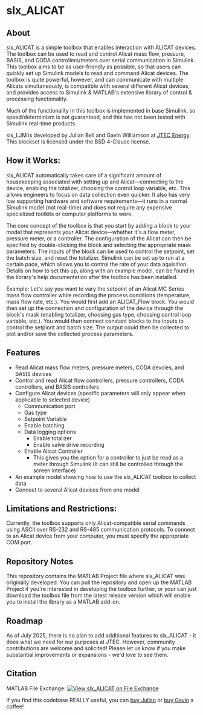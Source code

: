 # slx_ALICAT

## About
slx_ALICAT is a simple toolbox that enables interaction with ALICAT devices. The toolbox can be used to read and control Alicat mass flow, pressure, BASIS, and CODA controllers/meters over serial communication in Simulink. This toolbox aims to be as user-friendly as possible, so that users can quickly set up Simulink models to read and command Alicat devices. The toolbox is quite powerful, however, and can communicate with multiple Alicats simultaneously, is compatible with several different Alicat devices, and provides access to Simulink & MATLAB's extensive library of control & processing functionality.

Much of the functionality in this toolbox is implemented in base Simulink, so speed/determinism is not guaranteed, and this has not been tested with Simulink real-time products.

slx_LJM is developed by Julian Bell and Gavin Williamson at [JTEC Energy](https://jtecenergy.com/). This blockset is licensed under the BSD 4-Clause license.

## How it Works:
slx_ALICAT automatically takes care of a significant amount of housekeeping associated with setting up and Alicat—connecting to the device, enabling the totalizer, choosing the control loop variable, etc. This allows engineers to focus on data collection even quicker. It also has very low supporting hardware and software requirements—it runs in a normal Simulink model (not real-time) and does not require any expensive specialized toolkits or computer platforms to work. 

The core concept of the toolbox is that you start by adding a block to your model that represents your Alicat device—whether it's a flow meter, pressure meter, or a controller. The configuration of the Alicat can then be specified by double-clicking the block and selecting the appropriate mask parameters. The inputs of the block can be used to control the setpoint, set the batch size, and reset the totalizer. Simulink can be set up to run at a certain pace, which allows you to control the rate of your data aquisition. Details on how to set this up, along with an example model, can be found in the library's help documentation after the toolbox has been installed. 

Example: Let's say you want to vary the setpoint of an Alicat MC Series mass flow controller while recording the process conditions (temperature, mass flow rate, etc.). You would first add an ALICAT_Flow block. You would then set up the connection and configuration of the device through the block's mask (enabling totalizer, choosing gas type, choosing control loop variable, etc.). You would then connect constant blocks to the inputs to control the setpiont and batch size. The output could then be collected to plot and/or save the collected process parameters. 

## Features
* Read Alicat mass flow meters, pressure meters, CODA devcies, and BASIS devices
* Control and read Alicat flow controllers, pressure controllers, CODA controllers, and BASIS controllers
* Configure Alicat devices (specific parameters will only appear when applicable to selected device)
  * Communication port
  * Gas type
  * Setpoint Variable
  * Enable batching 
  * Data logging options
    * Enable totalizer
    * Enable valve drive recording
  * Enable Alicat Controller
    * This gives you the option for a controller to just be read as a meter through Simulink (It can still be controlled through the screen interface)
* An example model showing how to use the slx_ALICAT toolbox to collect data
* Connect to several Alicat devices from one model

## Limitations and Restrictions:
Currently, the toolbox supports only Alicat-compatible serial commands using ASCII over RS-232 and RS-485 communication protocols. To connect to an Alicat device from your computer, you must specify the appropriate COM port. 

## Repository Notes 
This repository contains the MATLAB Project file where slx_ALICAT was originally developed. You can pull the repository and open up the MATLAB Project if you're interested in developing the toolbox further, or your can just download the toolbox file from the latest release version which will enable you to install the library as a MATLAB add-on.

## Roadmap 
As of July 2025, there is no plan to add additional features to slx_ALICAT - it does what we need for our purposes at JTEC. However, community contributions are welcome and solicited! Please let us know if you make substantial improvements or expansions - we'd love to see them.

## Citation 

MATLAB File Exchange: [![View slx_ALICAT on File Exchange](https://www.mathworks.com/matlabcentral/images/matlab-file-exchange.svg)](https://www.mathworks.com/matlabcentral/fileexchange/181590-slx_alicat)

If you find this codebase REALLY useful, you can [buy Julian](https://www.paypal.com/paypalme/julianlelandbell) or [buy Gavin](https://paypal.me/GavinWilliamson255) a coffee!
